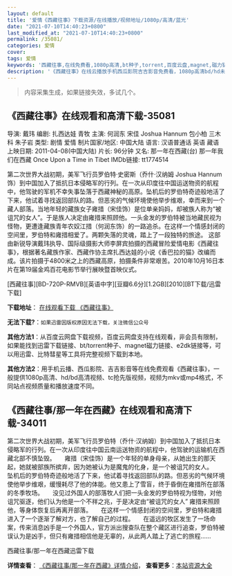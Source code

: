 ```yaml
---
layout: default
title: '爱情《西藏往事》下载资源/在线播放/视频地址/1080p/高清/蓝光'
date: "2021-07-10T14:40:23+0800"
last_modified_at: "2021-07-10T14:40:23+0800"
permalink: /35081/
categories: 爱情
cover:
tags: 爱情
keywords: '西藏往事,在线免费看,1080p高清,bt种子,torrent,百度云盘,magnet,磁力链,迅雷下载资源'
description: '《西藏往事》在线云播放手机西瓜影院吉吉影音免费看，1080p高清bd/hd未删减完整版和tc抢先枪版，mkv/mp4格式，附带bt/torrent种子、magnet/磁力链、百度云盘、网盘资源迅雷下载链接'
---
```


>内容采集生成，如果链接失效，多试几个。


## 《西藏往事》在线观看和高清下载-35081

导演: 戴玮 编剧: 扎西达娃 青牧 主演: 何润东 宋佳 Joshua Hannum 包小柏 三木科 朱子岩 类型: 剧情 爱情 制片国家/地区: 中国大陆 语言: 汉语普通话 英语 藏语 上映日期: 2011-04-08(中国大陆) 片长: 96分钟 又名: 那一年在西藏(台) 那一年我们在西藏 Once Upon a Time in Tibet IMDb链接: tt1774514

第二次世界大战初期，美军飞行员罗伯特·史密斯（乔什·汉纳姆 Joshua Hannum饰）到中国加入了抵抗日本侵略军的行列。在一次从印度往中国运送物资的航程中，他驾驶的军机不幸失事坠落于西藏神秘的高原。坠机后的罗伯特奇迹般地活了下来，他试着寻找返回部队的路。但恶劣的气候环境使他举步维艰，幸而来到一个藏人部落。当地年轻的藏族女子雍措（宋佳饰）是位单亲妈妈，却被族人称为“被诅咒的女人”。于是族人决定由雍措来照顾他。一头金发的罗伯特被当地藏民视为怪物，更遭逢藏族青年农奴江措（何润东饰）的一路追杀。在这样一个情感封闭的空间里，罗伯特和雍措相爱了。两颗失落的灵魂，踏上了一段独特的旅途。 这部由新锐导演戴玮执导、国际级摄影大师李屏宾拍摄的西藏冒险爱情电影《西藏往事》，根据著名藏族作家、西藏作协主席扎西达娃的小说《香巴拉的猫》改编而成。该片拍摄于4800米之上的西藏高原，拍摄条件非常艰苦。2010年10月16日本片在第19届金鸡百花电影节举行展映暨首映仪式。


[西藏往事][BD-720P-RMVB][英语中字][豆瓣6.6分][1.2GB][2010][BT下载/迅雷下载]

**下载地址**： [在线观看下载 《西藏往事》](https://www.btdx8.com/torrent/once_upon_a_time_in_tibet_2010.html) 


**无法下载?**：`如果迅雷因版权原因无法下载，关注微信公众号 `

**其他方法1**：从百度云网盘下载视频，百度云网盘支持在线观看，非会员有限制，如果能找到迅雷下载链接、bt/torrent种子、magnet磁力链接、e2dk链接等，可以用迅雷、比特彗星等工具将完整视频下载到本地。

**其他方法2**：用手机云播、西瓜影院、吉吉影音等在线免费观看《西藏往事》，一般提供1080p高清、hd/bd高清视频、tc抢先版视频，视频为mkv或mp4格式，不同站点视频质量和播放速度不同。


## 《西藏往事/那一年在西藏》在线观看和高清下载-34011

第二次世界大战初期，美军飞行员罗伯特（乔什·汉纳姆）到中国加入了抵抗日本侵略军的行列。在一次从印度往中国云南运送物资的航程中，他驾驶的运输机在西藏北部不慎坠毁。</div>　　雍措（宋佳饰）是一个年轻的单身母亲，从她出生的那天起，她就被部族所摈弃，因为她被认为是魔鬼的化身，是一个被诅咒的女人。</div>　　坠机后的罗伯特奇迹般地活了下来，他试着寻找返回部队的路。但恶劣的气候环境使他举步维艰，缓慢耗尽了他的体能。他又患上了雪盲，终于昏倒在雍措所在部落的冬季牧场。</div>　　没见过外国人的部落牧人们把一头金发的罗伯特视为怪物，对他诅咒驱逐，他们认为他是一个不祥之兆，于是决定由&ldquo;被诅咒的女人” 雍措来照顾他，等身体恢复后再离开部落。</div>　　在这样一个情感封闭的空间里，罗伯特和雍措进入了一个逐渐了解对方，也了解自己的过程。</div>　　在遥远的牧区发生了一场命案，传来消息凶手是一个外国人，官方派出搜查队在整个藏区进行追查，罗伯特被误认为是凶手，但只有雍措相信他是无辜的，从此两人踏上了逃亡的旅程&hellip;…


西藏往事/那一年在西藏迅雷下载

**详情查看**： [《西藏往事/那一年在西藏》详情介绍](/movie/34011/)， **查看更多**：[本站资源大全](/movie/t/all/)

